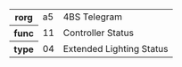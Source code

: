 <table>
    <tr>
      <th>rorg</th>
      <td>a5</td>
      <td>4BS Telegram</td>
    </tr>
    <tr>
      <th>func</th>
      <td>11</td>
      <td>Controller Status</td>
    </tr>
    <tr>
      <th>type</th>
      <td>04</td>
      <td>Extended Lighting Status</td>
    </tr>
  </table>